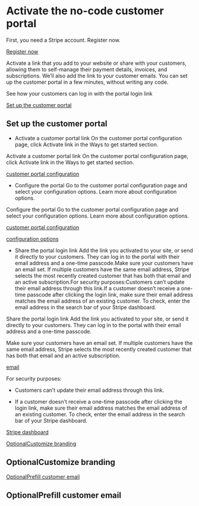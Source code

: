 # Activate the no-code customer portal

First, you need a Stripe account. Register now.

[Register now](https://dashboard.stripe.com/register/)

Activate a link that you add to your website or share with your customers, allowing them to self-manage their payment details, invoices, and subscriptions.  We’ll also add the link to your customer emails.  You can set up the customer portal in a few minutes, without writing any code.

See how your customers can log in with the portal login link

[Set up the customer portal](#set-up-customer-portal)

## Set up the customer portal

- Activate a customer portal link  On the customer portal configuration page, click Activate link in the Ways to get started section.

Activate a customer portal link  On the customer portal configuration page, click Activate link in the Ways to get started section.

[customer portal configuration](https://dashboard.stripe.com/settings/billing/portal)

- Configure the portal  Go to the customer portal configuration page and select your configuration options. Learn more about configuration options.

Configure the portal  Go to the customer portal configuration page and select your configuration options. Learn more about configuration options.

[customer portal configuration](https://dashboard.stripe.com/settings/billing/portal)

[configuration options](/customer-management/configure-portal)

- Share the portal login link  Add the link you activated to your site, or send it directly to your customers. They can log in to the portal with their email address and a one-time passcode.Make sure your customers have an email set. If multiple customers have the same email address, Stripe selects the most recently created customer that has both that email and an active subscription.For security purposes:Customers can’t update their email address through this link.If a customer doesn’t receive a one-time passcode after clicking the login link, make sure their email address matches the email address of an existing customer. To check, enter the email address in the search bar of your Stripe dashboard.

Share the portal login link  Add the link you activated to your site, or send it directly to your customers. They can log in to the portal with their email address and a one-time passcode.

Make sure your customers have an email set. If multiple customers have the same email address, Stripe selects the most recently created customer that has both that email and an active subscription.

[email](/api/customers/object#customer_object-email)

For security purposes:

- Customers can’t update their email address through this link.

- If a customer doesn’t receive a one-time passcode after clicking the login link, make sure their email address matches the email address of an existing customer. To check, enter the email address in the search bar of your Stripe dashboard.

[Stripe dashboard](https://dashboard.stripe.com/)

[OptionalCustomize branding](#branding)

## OptionalCustomize branding

[OptionalPrefill customer email](#url-parameters)

## OptionalPrefill customer email
